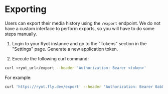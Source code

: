 # Exporting

Users can export their media history using the `/export` endpoint. We do not have
a custom interface to perform exports, so you will have to do some steps manually.

1. Login to your Ryot instance and go to the "Tokens" section in the "Settings"
	page.	Generate a new application token.

2. Execute the following curl command:

  ```bash
  curl <ryot_url>/export --header 'Authorization: Bearer <token>'
  ```

  For example:

  ```bash
  curl 'https://ryot.fly.dev/export' --header 'Authorization: Bearer 0ab88f6b-768a-4d65-885b-502016b634e0'
  ```